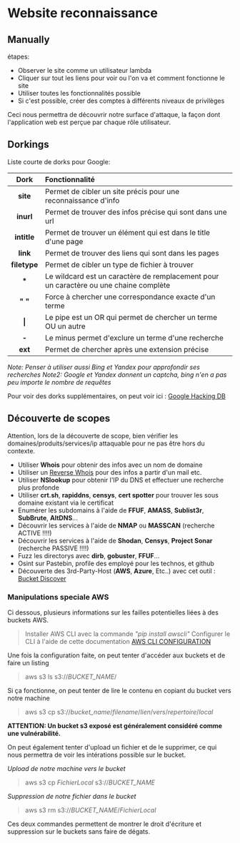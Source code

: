 # Website reconnaissance

## Manually  

étapes:  
- Observer le site comme un utilisateur lambda
- Cliquer sur tout les liens pour voir ou l'on va et comment fonctionne le site
- Utiliser toutes les fonctionnalités possible
- Si c'est possible, créer des comptes à différents niveaux de privilèges


Ceci nous permettra de découvrir notre surface d'attaque, la façon dont l'application web est perçue par chaque rôle utilisateur.  

## Dorkings 

Liste courte de dorks pour Google:  

| Dork | Fonctionnalité |
| :--: | :-- |
| **site**  | Permet de cibler un site précis pour une reconnaissance d'info |
| **inurl** | Permet de trouver des infos précise qui sont dans une url |
| **intitle** | Permet de trouver un élément qui est dans le title d'une page |
| **link** | Permet de trouver des liens qui sont dans les pages |
| **filetype** | Permet de cibler un type de fichier à trouver |
| **\*** | Le wildcard est un caractère de remplacement pour un caractère ou une chaine complète |
| **" "** | Force à chercher une correspondance exacte d'un terme |
| **\|** | Le pipe est un OR qui permet de chercher un terme OU un autre |
| **-** | Le minus permet d'exclure un terme d'une recherche |
| **ext** | Permet de chercher après une extension précise |

*Note: Penser à utiliser aussi Bing et Yandex pour approfondir ses recherches*
*Note2: Google et Yandex donnent un captcha, bing n'en a pas peu importe le nombre de requêtes*

Pour voir des dorks supplémentaires, on peut voir ici :  [Google Hacking DB]('https://www.exploit-db.com/google-hacking-database')

## Découverte de scopes  

Attention, lors de la découverte de scope, bien vérifier les domaines/produits/services/ip attaquable pour ne pas être hors du contexte.  

- Utiliser **Whois** pour obtenir des infos avec un nom de domaine
- Utiliser un [Reverse Whois]('https://viewdns.info/reversewhois/') pour des infos a partir d'un mail etc.
- Utiliser **NSlookup** pour obtenir l'IP du DNS et effectuer une recherche plus profonde
- Utiliser **crt.sh**, **rapiddns**, **censys**, **cert spotter** pour trouver les sous domaine existant via le certificat
- Enumérer les subdomains à l'aide de **FFUF**, **AMASS**, **Sublist3r**, **SubBrute**, **AltDNS**...
- Découvrir les services à l'aide de **NMAP** ou **MASSCAN** (recherche ACTIVE !!!!)
- Découvrir les services à l'aide de **Shodan**, **Censys**, **Project Sonar** (recherche PASSIVE !!!!)
- Fuzz les directorys avec **dirb**, **gobuster**, **FFUF**...
- Osint sur Pastebin, profile des employé pour les technos, et github
- Découverte des 3rd-Party-Host (**AWS**, **Azure**, Etc..) avec cet outil : [Bucket Discover]("https://buckets.grayhatwarfare.com/")

### Manipulations speciale AWS

Ci dessous, plusieurs informations sur les failles potentielles liées à des buckets AWS.

>Installer AWS CLI avec la commande *"pip install awscli"*
>Configurer le CLI à l'aide de cette documentation [AWS CLI CONFIGURATION]("https://docs.aws.amazon.com/cli/latest/userguide/cli-chap-configure.html")

Une fois la configuration faite, on peut tenter d'accéder aux buckets et de faire un listing

> aws s3 ls s3://*BUCKET_NAME*/

Si ça fonctionne, on peut tenter de lire le contenu en copiant du bucket vers notre machine

> aws s3 cp s3://*bucket_name*/*filename*/*lien*/*vers*/*repertoire*/*local*

**ATTENTION: Un bucket s3 exposé est généralement considéré comme une vulnérabilité.**

On peut également tenter d'upload un fichier et de le supprimer, ce qui nous permettra de voir les intérations possible sur le bucket.

*Upload de notre machine vers le bucket*  
>aws s3 cp *FichierLocal* s3://*BUCKET_NAME*

*Suppression de notre fichier dans le bucket*
>aws s3 rm s3://*BUCKET_NAME*/*FichierLocal*

Ces deux commandes permettent de montrer le droit d'écriture et suppression sur le buckets sans faire de dégats. 